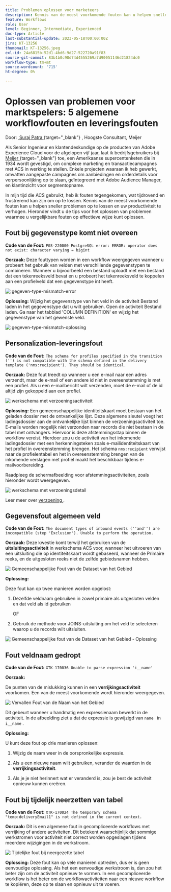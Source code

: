 ```yaml
---
title: Problemen oplossen voor marketeers
description: Kennis van de meest voorkomende fouten kan u helpen sneller problemen op te lossen en uw productiviteit te verhogen. Deze het oplossen van problemenuiteinden om u te helpen gelijkaardige fouten effectief oplossen aangezien zij voorkomen.
feature: Workflows
role: User
level: Beginner, Intermediate, Experienced
doc-type: Article
last-substantial-update: 2023-05-18T00:00:00Z
jira: KT-13256
thumbnail: KT-13256.jpeg
exl-id: 24a6815b-52d1-4bd6-9d27-522720a91f83
source-git-commit: 83b1b0c98d74d4555269a7d90051146d21824dc0
workflow-type: tm+mt
source-wordcount: '715'
ht-degree: 0%

---
```


# Oplossen van problemen voor marktspelers: 5 algemene workflowfouten en leveringsfouten

Door: [&#x200B; Suraj Patra &#x200B;](https://www.linkedin.com/in/suraj-p-51612053/){target="_blank"} , Hoogste Consultant, Meijer

Als Senior Ingenieur en klantendeskundige op de producten van Adobe Experience Cloud voor de afgelopen vijf jaar, laat ik bedrijfsgebruikers bij [&#x200B; Meijer &#x200B;](https://www.meijer.com/){target="_blank"}  toe, een Amerikaanse supercentenketen die in 1934 wordt gevestigd, om complexe marketing en transactiecampagnes met ACS in werking te stellen. Enkele projecten waaraan ik heb gewerkt, omvatten aangepaste campagnes om aanbiedingen en orderdetails voor verpersoonlijking op te slaan, geïntegreerd met Adobe Audience Manager, en klantinzicht voor segmentopname.


In mijn tijd die ACS gebruikt, heb ik fouten tegengekomen, wat tijdrovend en frustrerend kan zijn om op te lossen. Kennis van de meest voorkomende fouten kan u helpen sneller problemen op te lossen en uw productiviteit te verhogen. Hieronder vindt u de tips voor het oplossen van problemen waarmee u vergelijkbare fouten op effectieve wijze kunt oplossen.

## Fout bij gegevenstype komt niet overeen

**Code van de Fout:**
`PGS-220000 PostgreSQL error: ERROR: operator does not exist: character varying = bigint`

**Oorzaak:**
Deze fouttypen worden in een workflow weergegeven wanneer u probeert het gebruik van velden met verschillende gegevenstypen te combineren. Wanneer u bijvoorbeeld een bestand uploadt met een bestand dat een tekenreeksveld bevat en u probeert het tekenreeksveld te koppelen aan een profielveld dat een gegevenstype int heeft.

![&#x200B; gegeven-type-mismatch-error &#x200B;](/help/assets/kt-13256/data-type-mismatch.png)

**Oplossing:**
Wijzig het gegevenstype van het veld in de activiteit Bestand laden in het gegevenstype dat u wilt gebruiken. Open de activiteit Bestand laden. Ga naar het tabblad &#39;COLUMN DEFINITION&#39; en wijzig het gegevenstype van het gewenste veld.


![&#x200B; gegeven-type-mismatch-oplossing &#x200B;](/help/assets/kt-13256/data-type-mismatch-solution.png)

## Personalization-leveringsfout

**Code van de Fout:**
`The schema for profiles specified in the transition ('') is not compatible with the schema defined in the delivery template ('nms:recipient'). They should be identical.`

**Oorzaak:**
Deze fout treedt op wanneer u een e-mail naar een adres verzendt, maar de e-mail of een andere id niet in overeenstemming is met een profiel. Als u een e-mailbericht wilt verzenden, moet de e-mail of de id altijd zijn gekoppeld aan een profiel.

![&#x200B; werkschema met verzoeningsactiviteit &#x200B;](/help/assets/kt-13256/del-persn-error-wf.png)

**Oplossing:**
Een gemeenschappelijke identiteitskaart moet bestaan van het geladen dossier met de ontvankelijke lijst. Deze algemene sleutel voegt het ladingsdossier aan de ontvankelijke lijst binnen de verzoeningsactiviteit toe. E-mails worden mogelijk niet verzonden naar records die niet bestaan in de tabel met ontvangers. Hiervoor is deze afstemmingsstap binnen de workflow vereist. Hierdoor zou u de activiteit van het inkomende ladingsdossier met een herkenningsteken zoals e-mailidentiteitskaart van het profiel in overeenstemming brengen. Het schema `nms:recipient` verwijst naar de profielentabel en het in overeenstemming brengen van de inkomende verslagen met profiel maakt het beschikbaar tijdens e-mailvoorbereiding.

Raadpleeg de schermafbeelding voor afstemmingsactiviteiten, zoals hieronder wordt weergegeven.

![&#x200B; werkschema met verzoeningsdetail &#x200B;](/help/assets/kt-13256/del-persn-error-wf-solution.png)

Leer meer over [&#x200B; verzoening &#x200B;](https://experienceleague.adobe.com/nl/docs/campaign-standard/using/managing-processes-and-data/data-management-activities/reconciliation).

## Gegevensfout algemeen veld

**Code van de Fout:**
`The document types of inbound events (''and'') are incompatible (step 'Exclusion'). Unable to perform the operation. `

**Oorzaak:**
Deze kwestie komt terwijl het gebruiken van de **uitsluitingsactiviteit** in werkschema ACS voor, wanneer het uitvoeren van een uitsluiting die op identiteitskaart wordt gebaseerd, wanneer de Primaire reeks, en de uitgesloten reeks niet de zelfde gebiedsnamen hebben.


![&#x200B; Gemeenschappelijke Fout van de Dataset van het Gebied &#x200B;](/help/assets/kt-13256/dataset-error.png)

**Oplossing:**

Deze fout kan op twee manieren worden opgelost:

1. Dezelfde veldnaam gebruiken in zowel primaire als uitgesloten velden en dat veld als id gebruiken

   OF

2. Gebruik de methode voor JOINS-uitsluiting om het veld te selecteren waarop u de records wilt uitsluiten.

![&#x200B; Gemeenschappelijke fout van de Dataset van het Gebied - Oplossing &#x200B;](/help/assets/kt-13256/dataset-error-solution.png)

## Fout veldnaam gedropt

**Code van de Fout:**
`XTK-170036 Unable to parse expression 'i__name'`

**Oorzaak:**

De punten van de mislukking kunnen in een **verrijkingsactiviteit** voorkomen. Een van de meest voorkomende wordt hieronder weergegeven.

![&#x200B; Vervallen Fout van de Naam van het Gebied &#x200B;](/help/assets/kt-13256/field-name-dropped-error.png)

Dit gebeurt wanneer u handmatig een expressienaam bewerkt in de activiteit. In de afbeelding ziet u dat de expressie is gewijzigd van `name ` in `i__name` .

**Oplossing:**

U kunt deze fout op drie manieren oplossen:

1. Wijzig de naam weer in de oorspronkelijke expressie.

2. Als u een nieuwe naam wilt gebruiken, verander de waarden in de **verrijkingsactiviteit**.

3. Als je je niet herinnert wat er veranderd is, zou je best de activiteit opnieuw kunnen creëren.

## Fout bij tijdelijk neerzetten van tabel 

**Code van de Fout:**
`XTK-170024 The temporary schema "temp:deliveryEmail1" is not defined in the current context.`

**Oorzaak:**
Dit is een algemene fout in gecompliceerde workflows met verrijking of andere activiteiten. Dit betekent waarschijnlijk dat sommige werkstromen voor activiteit niet correct worden opgeslagen tijdens meerdere wijzigingen in de werkstroom.

![&#x200B; Tijdelijke fout bij neergezette tabel &#x200B;](/help/assets/kt-13256/temp-table-dropped-error.png)

**Oplossing:**
Deze fout kan op vele manieren optreden, dus er is geen eenvoudige oplossing. Als het een eenvoudige werkstroom is, dan zou het beter zijn om de activiteit opnieuw te vormen. In een gecompliceerde workflow is het beter om de workflowactiviteiten naar een nieuwe workflow te kopiëren, deze op te slaan en opnieuw uit te voeren.

